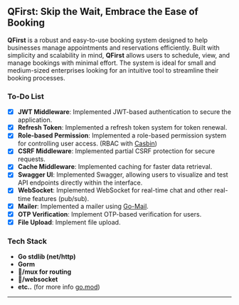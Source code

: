 ## QFirst: Skip the Wait, Embrace the Ease of Booking

**QFirst** is a robust and easy-to-use booking system designed to help businesses manage appointments and reservations efficiently. Built with simplicity and scalability in mind, **QFirst** allows users to schedule, view, and manage bookings with minimal effort. The system is ideal for small and medium-sized enterprises looking for an intuitive tool to streamline their booking processes.

### To-Do List

- [x] **JWT Middleware**: Implemented JWT-based authentication to secure the application.
- [x] **Refresh Token**: Implemented a refresh token system for token renewal.
- [x] **Role-based Permission**: Implemented a role-based permission system for controlling user access. (RBAC with [Casbin](https://github.com/casbin/casbin))
- [x] **CSRF Middleware**: Implemented partial CSRF protection for secure requests.
- [x] **Cache Middleware**: Implemented caching for faster data retrieval.
- [x] **Swagger UI**: Implemented Swagger, allowing users to visualize and test API endpoints directly within the interface.
- [x] **WebSocket**: Implemented WebSocket for real-time chat and other real-time features (pub/sub).
- [x] **Mailer**: Implemented a mailer using [Go-Mail](https://github.com/wneessen/go-mail).
- [x] **OTP Verification**: Implement OTP-based verification for users.
- [x] **File Upload**: Implement file upload.

### Tech Stack

- **Go stdlib (net/http)**
- **Gorm**
- **🦍/mux for routing**
- **🦍/websocket**
- **etc..** (for more info [go.mod](https://github.com/Jerson2000/api-qfirst/blob/master/go.mod))

---
